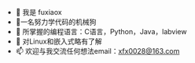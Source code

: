 - 👋 我是 fuxiaox
- 👀一名努力学代码的机械狗
- 🌱 所掌握的编程语言：C语言，Python，Java，labview
- 💞️ 对Linux和嵌入式略有了解
- 📫 欢迎与我交流任何想法email：xfx0028@163.com

<!---
fuxiaox/fuxiaox is a ✨ special ✨ repository because its `README.md` (this file) appears on your GitHub profile.
You can click the Preview link to take a look at your changes.
--->
